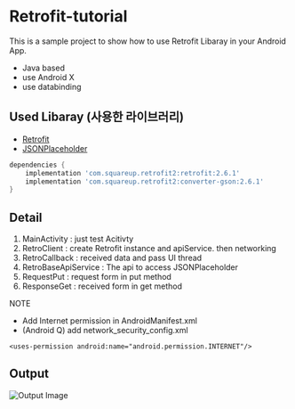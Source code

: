# Retrofit-tutorial

This is a sample project to show how to use Retrofit Libaray in your Android App.

- Java based
- use Android X 
- use databinding


## Used Libaray (사용한 라이브러리)

- [Retrofit](https://square.github.io/retrofit)
- [JSONPlaceholder](http://jsonplaceholder.typicode.com)

```groovy
dependencies {
    implementation 'com.squareup.retrofit2:retrofit:2.6.1'
    implementation 'com.squareup.retrofit2:converter-gson:2.6.1'
}
```

## Detail

1. MainActivity : just test Acitivty
2. RetroClient : create Retrofit instance and apiService. then networking 
3. RetroCallback : received data and pass UI thread
4. RetroBaseApiService : The api to access JSONPlaceholder
5. RequestPut : request form in put method
6. ResponseGet : received form in get method

NOTE

- Add Internet permission in AndroidManifest.xml
- (Android Q) add network_security_config.xml
```
<uses-permission android:name="android.permission.INTERNET"/>
```

## Output
![Output Image](https://user-images.githubusercontent.com/30851459/88996161-85313000-d327-11ea-9566-b3552fd5001d.jpg)
